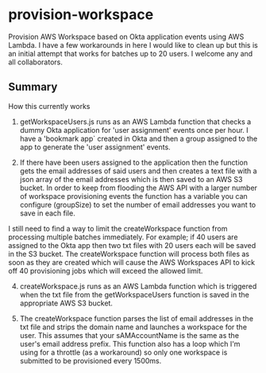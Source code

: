 # provision-workspace
Provision AWS Workspace based on Okta application events using AWS Lambda. I have a few workarounds in here I would like to clean up but this is an initial attempt that works for batches up to 20 users. I welcome any and all collaborators.

## Summary
How this currently works

1. getWorkspaceUsers.js runs as an AWS Lambda function that checks a dummy Okta application for 'user assignment' events once per hour.  I have a 'bookmark app` created in Okta and then a group assigned to the app to generate the 'user assignment' events.

2. If there have been users assigned to the application then the function gets the email addresses of said users and then creates a text file with a json array of the email addresses which is then saved to an AWS S3 bucket. In order to keep from flooding the AWS API with a larger number of workspace provisioning events the function has a variable you can configure (groupSize) to set the number of email addresses you want to save in each file.

I still need to find a way to limit the createWorkspace function from processing multiple batches immediately. For example; if 40 users are assigned to the Okta app then two txt files with 20 users each will be saved in the S3 bucket. The createWorkspace function will process both files as soon as they are created which will cause the AWS Workspaces API to kick off 40 provisioning jobs which will exceed the allowed limit.

4. createWorkspace.js runs as an AWS Lambda function which is triggered when the txt file from the getWorkspaceUsers function is saved in the appropriate AWS S3 bucket.

5. The createWorkspace function parses the list of email addresses in the txt file and strips the domain name and launches a workspace for the user. This assumes that your sAMAccountName is the same as the user's email address prefix. This function also has a loop which I'm using for a throttle (as a workaround) so only one workspace is submitted to be provisioned every 1500ms.
